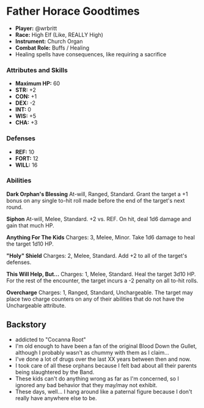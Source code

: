 # Father Horace Goodtimes

 * **Player:** @wrbritt
 * **Race:** High Elf (Like, REALLY High)
 * **Instrument:** Church Organ
 * **Combat Role:** Buffs / Healing
 * Healing spells have consequences, like requiring a sacrifice

### Attributes and Skills

 * **Maximum HP:** 60
 * **STR:** +2
 * **CON:** +1
 * **DEX:** -2
 * **INT:** 0
 * **WIS:** +5
 * **CHA:** +3

### Defenses

 * **REF:** 10
 * **FORT:** 12
 * **WILL:** 16

### Abilities

**Dark Orphan's Blessing** At-will, Ranged, Standard. Grant the target a +1 bonus on any single to-hit roll made before the end of the target's next round.

**Siphon** At-will, Melee, Standard. +2 vs. REF. On hit, deal 1d6 damage and gain that much HP.

**Anything For The Kids** Charges: 3, Melee, Minor. Take 1d6 damage to heal the target 1d10 HP.

**"Holy" Shield** Charges: 2, Melee, Standard. Add +2 to all of the target's defenses.

**This Will Help, But...** Charges: 1, Melee, Standard. Heal the target 3d10 HP. For the rest of the encounter, the target incurs a -2 penalty on all to-hit rolls.

**Overcharge** Charges: 1, Ranged, Standard, Unchargeable. The target may place two charge counters on any of their abilities that do not have the Unchargeable attribute.

## Backstory

 * addicted to "Cocanna Root"
 * I'm old enough to have been a fan of the original Blood Down the Gullet, although I probably wasn't as chummy with them as I claim...
 * I've done a lot of drugs over the last XX years between then and now.
 * I took care of all these orphans because I felt bad about all their parents being slaughtered by the Band.
 * These kids can't do anything wrong as far as I'm concerned, so I ignored any bad behavior that they may/may not exhibit.
 * These days, well... I hang around like a paternal figure because I don't really have anywhere else to be.

